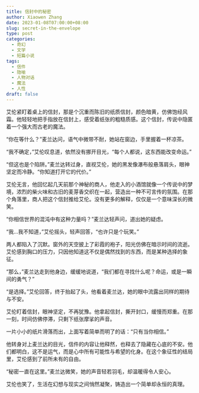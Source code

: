 ```yaml
---
title: 信封中的秘密
author: Xiaowen Zhang
date: 2023-01-08T07:00:00+08:00
slug: secret-in-the-envelope
type: post
categories:
  - 奇幻
  - 文学
  - 短篇小说
tags:
  - 信件
  - 隐喻
  - 人物对话
  - 魔法
  - 人性
draft: false
---
```


艾伦紧盯着桌上的信封，那是个沉重而陈旧的纸质信封，颜色暗黄，仿佛饱经风霜。他轻轻地把手指放在信封上，感受着纸张的粗糙质感。这个信封，传说中隐匿着一个强大而古老的魔法。

“你在等什么？”麦兰达问，语气中微带不耐，她站在窗边，手里握着一杯凉茶。

“我不确定，”艾伦叹息道，依然没有挪开目光，“每个人都说，这东西能改变命运。”

“但这也是个陷阱。”麦兰达转过身，直视艾伦，她的黑发像瀑布般悬落肩头，眼神坚定而冷静。“你知道打开它的代价。”

艾伦无言，他回忆起几天前那个神秘的商人，他走入的小酒馆就像一个传说中的梦境，浓烈的柴火味和古旧的麦芽香交织在一起，营造出一种不可言传的氛围。在那个角落里，商人把这个信封推给艾伦。没有更多的解释，仅仅是一个意味深长的微笑。

“你相信世界的混沌中有这种力量吗？”麦兰达轻声问，道出她的疑虑。

“我…我不知道，”艾伦摇头，轻声回答，“也许只是个玩笑。”

两人都陷入了沉默。窗外的天空披上了彩霞的袍子，阳光仿佛在暗示时间的流逝。艾伦感到胸口的压力，只因他知道这不仅是偶然找到的东西，而是某种选择的象征。

“那么，”麦兰达走到他身边，缓缓地说道，“我们都在寻找什么呢？命运，或是一瞬间的勇气？”

“是选择。”艾伦回答，终于抬起了头，他看着麦兰达，她的眼中流露出同样的期待与不安。

艾伦盯着信封，眼神坚定，不再犹豫。他拿起信封，撕开封口，缓慢而郑重。在那一刻，时间仿佛停滞，只剩下纸张摩挲的声音。

一片小小的纸片滑落而出，上面写着简单而明了的话：“只有当你相信。”

他转身对上麦兰达的目光，信件的内容让他释然，也释去了隐藏在心底的不安。他们都明白，这不是运气，而是心中所有可能性与希望的化身。在这个象征性的结局里，艾伦感到了前所未有的自由。

“秘密一直在这里。”麦兰达微笑，她的声音轻若羽毛，却温暖得令人安心。

艾伦也笑了，生活在幻想与现实之间悄然凝聚，铸造出一个简单却永恒的真理。